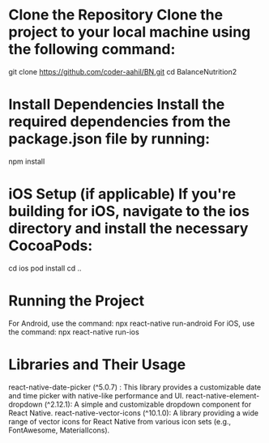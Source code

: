# Clone the Repository Clone the project to your local machine using the following command:
git clone https://github.com/coder-aahil/BN.git
cd BalanceNutrition2

# Install Dependencies Install the required dependencies from the package.json file by running:
npm install

# iOS Setup (if applicable) If you're building for iOS, navigate to the ios directory and install the necessary CocoaPods:
cd ios
pod install
cd ..

# Running the Project
For Android, use the command: npx react-native run-android
For iOS, use the command: npx react-native run-ios


# Libraries and Their Usage
react-native-date-picker (^5.0.7) : This library provides a customizable date and time picker with native-like performance and UI.
react-native-element-dropdown (^2.12.1): A simple and customizable dropdown component for React Native.
react-native-vector-icons (^10.1.0): A library providing a wide range of vector icons for React Native from various icon sets (e.g., FontAwesome, MaterialIcons).
